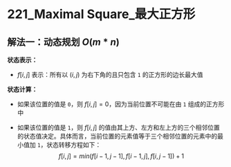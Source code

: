 # 221_Maximal Square_最大正方形

## 解法一：动态规划 $O(m*n)$

**状态表示：**

- $f[i, j]$ 表示：所有以 $(i,j)$ 为右下角的且只包含 `1` 的正方形的边长最大值

**状态计算：**

- 如果该位置的值是 `0`，则 $f[i, j] = 0$，因为当前位置不可能在由 `1` 组成的正方形中

- 如果该位置的值是 `1`，则 $f[i, j]$ 的值由其上方、左方和左上方的三个相邻位置的状态值决定。具体而言，当前位置的元素值等于三个相邻位置的元素中的最小值加 `1`，状态转移方程如下：
$$
f[i,j] = min(f[i−1, j−1], f[i−1, j], f[i, j−1])  + 1
$$